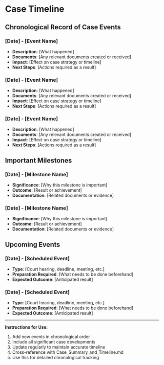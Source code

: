 # Case Timeline

## Chronological Record of Case Events

### [Date] - [Event Name]
- **Description**: [What happened]
- **Documents**: [Any relevant documents created or received]
- **Impact**: [Effect on case strategy or timeline]
- **Next Steps**: [Actions required as a result]

### [Date] - [Event Name]
- **Description**: [What happened]
- **Documents**: [Any relevant documents created or received]
- **Impact**: [Effect on case strategy or timeline]
- **Next Steps**: [Actions required as a result]

### [Date] - [Event Name]
- **Description**: [What happened]
- **Documents**: [Any relevant documents created or received]
- **Impact**: [Effect on case strategy or timeline]
- **Next Steps**: [Actions required as a result]

## Important Milestones

### [Date] - [Milestone Name]
- **Significance**: [Why this milestone is important]
- **Outcome**: [Result or achievement]
- **Documentation**: [Related documents or evidence]

### [Date] - [Milestone Name]
- **Significance**: [Why this milestone is important]
- **Outcome**: [Result or achievement]
- **Documentation**: [Related documents or evidence]

## Upcoming Events

### [Date] - [Scheduled Event]
- **Type**: [Court hearing, deadline, meeting, etc.]
- **Preparation Required**: [What needs to be done beforehand]
- **Expected Outcome**: [Anticipated result]

### [Date] - [Scheduled Event]
- **Type**: [Court hearing, deadline, meeting, etc.]
- **Preparation Required**: [What needs to be done beforehand]
- **Expected Outcome**: [Anticipated result]

---

**Instructions for Use:**
1. Add new events in chronological order
2. Include all significant case developments
3. Update regularly to maintain accurate timeline
4. Cross-reference with Case_Summary_and_Timeline.md
5. Use this for detailed chronological tracking
